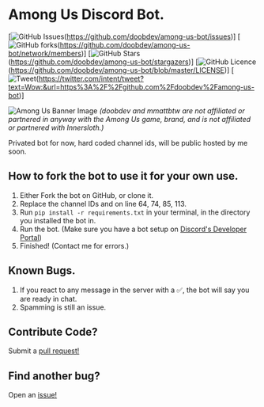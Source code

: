 # Among Us Discord Bot.
[![GitHub Issues](https://img.shields.io/github/issues/doobdev/among-us-bot)(https://github.com/doobdev/among-us-bot/issues)]
[![GitHub forks](https://img.shields.io/github/forks/doobdev/among-us-bot)(https://github.com/doobdev/among-us-bot/network/members)]
[![GitHub Stars](https://img.shields.io/github/stars/doobdev/among-us-bot)(https://github.com/doobdev/among-us-bot/stargazers)]
[![GitHub Licence](https://img.shields.io/github/license/doobdev/among-us-bot)(https://github.com/doobdev/among-us-bot/blob/master/LICENSE)]
[![Tweet](https://img.shields.io/twitter/url?url=https%3A%2F%2Fgithub.com%2Fdoobdev%2Famong-us-bot)(https://twitter.com/intent/tweet?text=Wow:&url=https%3A%2F%2Fgithub.com%2Fdoobdev%2Famong-us-bot)]

![Among Us Banner Image](https://img.itch.zone/aW1nLzE3MzAzNTQucG5n/original/6ZlfCk.png)
*(doobdev and mmattbtw are not affiliated or partnered in anyway with the Among Us game, brand, and is not affiliated or partnered with Innersloth.)*

Privated bot for now, hard coded channel ids, will be public hosted by me soon.

## How to fork the bot to use it for your own use.

1. Either Fork the bot on GitHub, or clone it.
2. Replace the channel IDs and on line 64, 74, 85, 113.
3. Run `pip install -r requirements.txt` in your terminal, in the directory you installed the bot in.
4. Run the bot. (Make sure you have a bot setup on [Discord's Developer Portal](https://discord.com/developers/applications))
5. Finished! (Contact me for errors.)

## Known Bugs.
1. If you react to any message in the server with a ✅, the bot will say you are ready in chat.
2. Spamming is still an issue.

## Contribute Code?
Submit a [pull request!](https://github.com/doobdev/among-us-bot/pulls)

## Find another bug?
Open an [issue!](https://github.com/doobdev/among-us-bot/issues)
